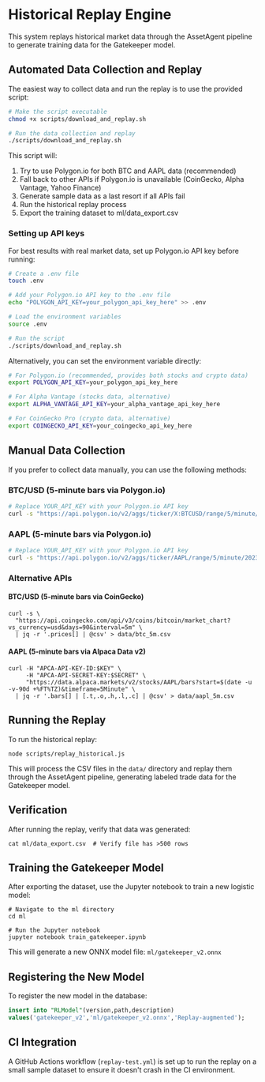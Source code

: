 # Historical Replay Engine

This system replays historical market data through the AssetAgent pipeline to generate training data for the Gatekeeper model.

## Automated Data Collection and Replay

The easiest way to collect data and run the replay is to use the provided script:

```bash
# Make the script executable
chmod +x scripts/download_and_replay.sh

# Run the data collection and replay
./scripts/download_and_replay.sh
```

This script will:
1. Try to use Polygon.io for both BTC and AAPL data (recommended)
2. Fall back to other APIs if Polygon.io is unavailable (CoinGecko, Alpha Vantage, Yahoo Finance)
3. Generate sample data as a last resort if all APIs fail
4. Run the historical replay process
5. Export the training dataset to ml/data_export.csv

### Setting up API keys

For best results with real market data, set up Polygon.io API key before running:

```bash
# Create a .env file
touch .env

# Add your Polygon.io API key to the .env file
echo "POLYGON_API_KEY=your_polygon_api_key_here" >> .env

# Load the environment variables
source .env

# Run the script
./scripts/download_and_replay.sh
```

Alternatively, you can set the environment variable directly:

```bash
# For Polygon.io (recommended, provides both stocks and crypto data)
export POLYGON_API_KEY=your_polygon_api_key_here

# For Alpha Vantage (stocks data, alternative)
export ALPHA_VANTAGE_API_KEY=your_alpha_vantage_api_key_here

# For CoinGecko Pro (crypto data, alternative)
export COINGECKO_API_KEY=your_coingecko_api_key_here
```

## Manual Data Collection

If you prefer to collect data manually, you can use the following methods:

### BTC/USD (5-minute bars via Polygon.io)
```bash
# Replace YOUR_API_KEY with your Polygon.io API key
curl -s "https://api.polygon.io/v2/aggs/ticker/X:BTCUSD/range/5/minute/2023-01-01/2023-01-31?apiKey=YOUR_API_KEY" | jq -r '.results[] | [.t, .c] | @csv' > data/btc_5m.csv
```

### AAPL (5-minute bars via Polygon.io)
```bash
# Replace YOUR_API_KEY with your Polygon.io API key
curl -s "https://api.polygon.io/v2/aggs/ticker/AAPL/range/5/minute/2023-01-01/2023-01-31?apiKey=YOUR_API_KEY" | jq -r '.results[] | [.t, .o, .h, .l, .c] | @csv' > data/aapl_5m.csv
```

### Alternative APIs

#### BTC/USD (5-minute bars via CoinGecko)
```
curl -s \
  "https://api.coingecko.com/api/v3/coins/bitcoin/market_chart?vs_currency=usd&days=90&interval=5m" \
  | jq -r '.prices[] | @csv' > data/btc_5m.csv
```

#### AAPL (5-minute bars via Alpaca Data v2)
```
curl -H "APCA-API-KEY-ID:$KEY" \
     -H "APCA-API-SECRET-KEY:$SECRET" \
     "https://data.alpaca.markets/v2/stocks/AAPL/bars?start=$(date -u -v-90d +%FT%TZ)&timeframe=5Minute" \
  | jq -r '.bars[] | [.t,.o,.h,.l,.c] | @csv' > data/aapl_5m.csv
```

## Running the Replay

To run the historical replay:

```
node scripts/replay_historical.js
```

This will process the CSV files in the `data/` directory and replay them through the AssetAgent pipeline, generating labeled trade data for the Gatekeeper model.

## Verification

After running the replay, verify that data was generated:

```
cat ml/data_export.csv  # Verify file has >500 rows
```

## Training the Gatekeeper Model

After exporting the dataset, use the Jupyter notebook to train a new logistic model:

```
# Navigate to the ml directory
cd ml

# Run the Jupyter notebook
jupyter notebook train_gatekeeper.ipynb
```

This will generate a new ONNX model file: `ml/gatekeeper_v2.onnx`

## Registering the New Model

To register the new model in the database:

```sql
insert into "RLModel"(version,path,description)
values('gatekeeper_v2','ml/gatekeeper_v2.onnx','Replay-augmented');
```

## CI Integration

A GitHub Actions workflow (`replay-test.yml`) is set up to run the replay on a small sample dataset to ensure it doesn't crash in the CI environment. 

